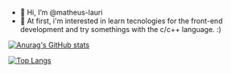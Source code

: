 - 👋 Hi, I’m @matheus-lauri
- 👀 At first, i'm interested in learn tecnologies for the front-end development and try somethings with the c/c++ language. :)

[![Anurag's GitHub stats](https://github-readme-stats.vercel.app/api?username=matheus-lauri&show_icons=true&theme=transparent)](https://github.com/matheus-lauri/github-readme-stats)

[![Top Langs](https://github-readme-stats.vercel.app/api/top-langs/?username=matheus-lauri&show_icons=true&theme=transparent&layout=compact)](https://github.com/matheus-lauri/github-readme-stats)
